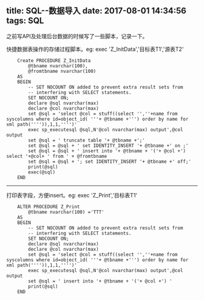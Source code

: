 title: SQL--数据导入
date: 2017-08-01 14:34:56
tags: SQL
---

之前写API及处理后台数据的时候写了一些脚本，记录一下。

快捷数据表操作的存储过程脚本。eg: exec 'Z_InitData','目标表T1','源表T2'

        Create PROCEDURE Z_InitData
        	@tbname nvarchar(100),
        	@fromtbname nvarchar(100)
        AS
        BEGIN
        	-- SET NOCOUNT ON added to prevent extra result sets from
        	-- interfering with SELECT statements.
        	SET NOCOUNT ON;
            declare @sql nvarchar(max)
        	declare @col nvarchar(max)
        	set @sql = 'select @col = stuff((select '',''+name from syscolumns where id=object_id( '''+ @tbname +''') order by name for xml path('''')),1,1,'''')'  
        	exec sp_executesql @sql,N'@col nvarchar(max) output',@col output
        	set @sql = ' truncate table '+ @tbname +';'
        	set @sql = @sql + ' set IDENTITY_INSERT '+ @tbname +' on ;'
        	set @sql = @sql + ' insert into '+ @tbname + '('+ @col +') select '+@col+ ' from ' + @fromtbname
        	set @sql = @sql + '; set IDENTITY_INSERT '+ @tbname +' off;'
        	print(@sql)
        	exec(@sql)
        END

---
打印表字段，方便insert。eg: exec 'Z_Print','目标表T1'

        ALTER PROCEDURE Z_Print
        	@tbname nvarchar(100) ='TTT'
        AS
        BEGIN
        	-- SET NOCOUNT ON added to prevent extra result sets from
        	-- interfering with SELECT statements.
        	SET NOCOUNT ON;
            declare @sql nvarchar(max)
        	declare @col nvarchar(max)
        	set @sql = 'select @col = stuff((select '',''+name from syscolumns where id=object_id( '''+ @tbname +''') order by name for xml path('''')),1,1,'''')'  
        	exec sp_executesql @sql,N'@col nvarchar(max) output',@col output
        	set @sql = ' insert into '+ @tbname + '('+ @col +') '
        	print(@sql)
        END

